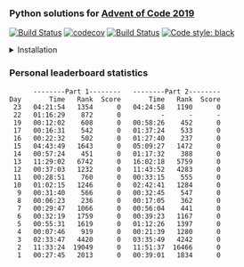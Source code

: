 ### Python solutions for [Advent of Code 2019](https://adventofcode.com/2019)

[![Build Status](https://travis-ci.com/chi-feng/AoC2019.svg?branch=master)](https://travis-ci.com/chi-feng/AoC2019)
[![codecov](https://codecov.io/gh/chi-feng/AoC2019/branch/master/graph/badge.svg)](https://codecov.io/gh/chi-feng/AoC2019)
[![Build Status](https://img.shields.io/badge/license-MIT-green.svg)](LICENSE.md)
[![Code style: black](https://img.shields.io/badge/code%20style-black-000000.svg)](https://github.com/psf/black)

<details>
<summary>Installation</summary>
  
```
python3 -m venv .venv
source .venv/bin/activate
python3 -m pip install --upgrade pip
python3-m pip install -r requirements.txt
```
</details>
  
### Personal leaderboard statistics
```
      --------Part 1--------   --------Part 2--------
Day       Time   Rank  Score       Time   Rank  Score
 23   04:21:54   1354      0   04:24:58   1190      0
 22   01:16:29    872      0          -      -      -
 19   00:12:02    608      0   00:58:26    452      0
 17   00:16:31    542      0   01:37:24    533      0
 16   00:22:32    502      0   01:27:40    237      0
 15   04:43:49   1643      0   05:09:27   1472      0
 14   00:57:24    451      0   01:17:32    388      0
 13   11:29:02   6742      0   16:02:18   5759      0
 12   00:37:03   1232      0   11:43:52   4283      0
 11   00:28:51    760      0   00:33:15    555      0
 10   01:02:15   1246      0   02:42:41   1284      0
  9   00:31:40    566      0   00:32:45    547      0
  8   00:06:23    236      0   00:17:05    362      0
  7   00:29:47   1066      0   00:56:04    441      0
  6   00:32:19   1759      0   00:39:23   1167      0
  5   00:55:31   1619      0   01:12:26   1397      0
  4   00:07:46    919      0   00:21:39   1280      0
  3   02:33:47   4420      0   03:35:49   4242      0
  2   11:33:24  19049      0   11:51:37  16466      0
  1   00:27:45   2013      0   00:39:01   1834      0
  ```
